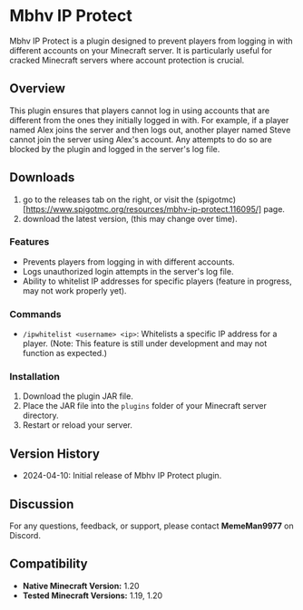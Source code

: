 # Mbhv IP Protect

Mbhv IP Protect is a plugin designed to prevent players from logging in with different accounts on your Minecraft server. It is particularly useful for cracked Minecraft servers where account protection is crucial.

## Overview

This plugin ensures that players cannot log in using accounts that are different from the ones they initially logged in with. For example, if a player named Alex joins the server and then logs out, another player named Steve cannot join the server using Alex's account. Any attempts to do so are blocked by the plugin and logged in the server's log file.

## Downloads

1. go to the releases tab on the right, or visit the (spigotmc)[https://www.spigotmc.org/resources/mbhv-ip-protect.116095/] page.
2. download the latest version, (this may change over time).

### Features
- Prevents players from logging in with different accounts.
- Logs unauthorized login attempts in the server's log file.
- Ability to whitelist IP addresses for specific players (feature in progress, may not work properly yet).

### Commands
- `/ipwhitelist <username> <ip>`: Whitelists a specific IP address for a player. (Note: This feature is still under development and may not function as expected.)

### Installation
1. Download the plugin JAR file.
2. Place the JAR file into the `plugins` folder of your Minecraft server directory.
3. Restart or reload your server.

## Version History

- 2024-04-10: Initial release of Mbhv IP Protect plugin.

## Discussion

For any questions, feedback, or support, please contact **MemeMan9977** on Discord.

## Compatibility

- **Native Minecraft Version:** 1.20
- **Tested Minecraft Versions:** 1.19, 1.20

